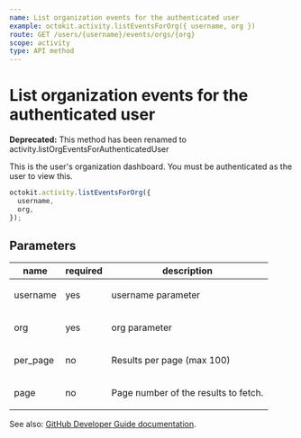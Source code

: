 ```yaml
---
name: List organization events for the authenticated user
example: octokit.activity.listEventsForOrg({ username, org })
route: GET /users/{username}/events/orgs/{org}
scope: activity
type: API method
---
```


# List organization events for the authenticated user

**Deprecated:** This method has been renamed to activity.listOrgEventsForAuthenticatedUser

This is the user's organization dashboard. You must be authenticated as the user to view this.

```js
octokit.activity.listEventsForOrg({
  username,
  org,
});
```

## Parameters

<table>
  <thead>
    <tr>
      <th>name</th>
      <th>required</th>
      <th>description</th>
    </tr>
  </thead>
  <tbody>
    <tr><td>username</td><td>yes</td><td>

username parameter

</td></tr>
<tr><td>org</td><td>yes</td><td>

org parameter

</td></tr>
<tr><td>per_page</td><td>no</td><td>

Results per page (max 100)

</td></tr>
<tr><td>page</td><td>no</td><td>

Page number of the results to fetch.

</td></tr>
  </tbody>
</table>

See also: [GitHub Developer Guide documentation](https://developer.github.com/v3/activity/events/#list-organization-events-for-the-authenticated-user).
